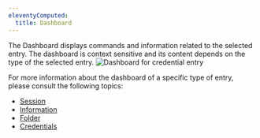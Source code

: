 ```yaml
---
eleventyComputed:
  title: Dashboard
---
```

The Dashboard displays commands and information related to the selected entry. The dashboard is context sensitive and its content depends on the type of the selected entry.
![Dashboard for credential entry](https://cdnweb.devolutions.net/docs/docs_en_rdm_mac_clip6010.png)

For more information about the dashboard of a specific type of entry, please consult the following topics:

* [Session](/rdm/mac/user-interface/content-area/dashboard/session/)
* [Information](/rdm/mac/user-interface/content-area/dashboard/information/)
* [Folder](/rdm/mac/user-interface/content-area/dashboard/folder/)
* [Credentials](/rdm/mac/user-interface/content-area/dashboard/credentials/)
